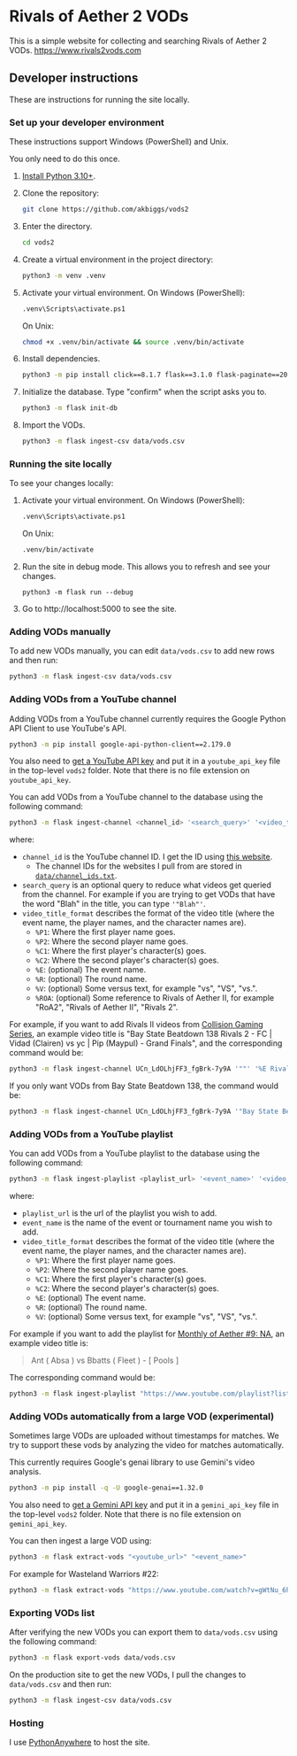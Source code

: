 # Rivals of Aether 2 VODs

This is a simple website for collecting and searching Rivals of Aether 2 VODs. https://www.rivals2vods.com

## Developer instructions

These are instructions for running the site locally.

### Set up your developer environment

These instructions support Windows (PowerShell) and Unix.

You only need to do this once.

1. [Install Python 3.10+](https://www.python.org/downloads/).
2. Clone the repository:

    ```sh
    git clone https://github.com/akbiggs/vods2
    ```

3. Enter the directory.

    ```sh
    cd vods2
    ```

4. Create a virtual environment in the project directory:

    ```sh
    python3 -m venv .venv
    ```

5. Activate your virtual environment. On Windows (PowerShell):

    ```sh
    .venv\Scripts\activate.ps1
    ```

    On Unix:

    ```sh
    chmod +x .venv/bin/activate && source .venv/bin/activate
    ```

6. Install dependencies.

    ```sh
    python3 -m pip install click==8.1.7 flask==3.1.0 flask-paginate==2024.4.12
    ```

7. Initialize the database. Type "confirm" when the script asks you to.

    ```sh
    python3 -m flask init-db
    ```

8. Import the VODs.

    ```sh
    python3 -m flask ingest-csv data/vods.csv
    ```

### Running the site locally

To see your changes locally:

1. Activate your virtual environment. On Windows (PowerShell):

    ```sh
    .venv\Scripts\activate.ps1
    ```

    On Unix:

    ```sh
    .venv/bin/activate
    ```

2. Run the site in debug mode. This allows you to refresh and see your changes.

    ```
    python3 -m flask run --debug
    ```

3. Go to http://localhost:5000 to see the site.

### Adding VODs manually

To add new VODs manually, you can edit `data/vods.csv` to add new rows and then
run:

```sh
python3 -m flask ingest-csv data/vods.csv
```

### Adding VODs from a YouTube channel

Adding VODs from a YouTube channel currently requires the Google Python API
Client to use YouTube's API.

```sh
python3 -m pip install google-api-python-client==2.179.0
```

You also need to
[get a YouTube API key](https://developers.google.com/youtube/v3/getting-started)
and put it in a `youtube_api_key` file in the top-level `vods2` folder. Note
that there is no file extension on `youtube_api_key`.

You can add VODs from a YouTube channel to the database using the following
command:

```sh
python3 -m flask ingest-channel <channel_id> '<search_query>' '<video_title_format>'
```

where:

-   `channel_id` is the YouTube channel ID. I get the ID using [this website](https://www.streamweasels.com/%20tools/youtube-channel-id-and-%20user-id-convertor/).
    -   The channel IDs for the websites I pull from are stored in [`data/channel_ids.txt`](https://github.com/akbiggs/vods2/blob/main/data/channel_ids.txt).
-   `search_query` is an optional query to reduce what videos get queried from the channel. For example if you are trying to get VODs that have the word "Blah" in the title, you can type `'"Blah"'`.
-   `video_title_format` describes the format of the video title (where the event name, the player names, and the character names are).
    -   `%P1`: Where the first player name goes.
    -   `%P2`: Where the second player name goes.
    -   `%C1`: Where the first player's character(s) goes.
    -   `%C2`: Where the second player's character(s) goes.
    -   `%E`: (optional) The event name.
    -   `%R`: (optional) The round name.
    -   `%V`: (optional) Some versus text, for example "vs", "VS", "vs.".
    -   `%ROA`: (optional) Some reference to Rivals of Aether II, for example "RoA2", "Rivals of Aether II", "Rivals 2".

For example, if you want to add Rivals II videos from [Collision Gaming Series](https://www.youtube.com/@CollisionSeries), an example video title is "Bay State Beatdown 138 Rivals 2 - FC | Vidad (Clairen) vs yc | Pip (Maypul) - Grand Finals", and the corresponding command would be:

```sh
python3 -m flask ingest-channel UCn_LdOLhjFF3_fgBrk-7y9A '""' '%E Rivals 2 - %P1 (%C1) %V %P2 (%C2) - %R'
```

If you only want VODs from Bay State Beatdown 138, the command would be:

```sh
python3 -m flask ingest-channel UCn_LdOLhjFF3_fgBrk-7y9A '"Bay State Beatdown 138"' '%E Rivals 2 - %P1 (%C1) %V %P2 (%C2) - %R'
```

### Adding VODs from a YouTube playlist

You can add VODs from a YouTube playlist to the database using the following
command:

```sh
python3 -m flask ingest-playlist <playlist_url> '<event_name>' '<video_title_format>'
```

where:

-   `playlist_url` is the url of the playlist you wish to add.
-   `event_name` is the name of the event or tournament name you wish to add.
-   `video_title_format` describes the format of the video title (where the event name, the player names, and the character names are).
    -   `%P1`: Where the first player name goes.
    -   `%P2`: Where the second player name goes.
    -   `%C1`: Where the first player's character(s) goes.
    -   `%C2`: Where the second player's character(s) goes.
    -   `%E`: (optional) The event name.
    -   `%R`: (optional) The round name.
    -   `%V`: (optional) Some versus text, for example "vs", "VS", "vs.".

For example if you want to add the playlist for [Monthly of Aether #9: NA](https://www.youtube.com/playlist?list=PLG_10Q9RHnFwFQwGbNUmz_hO6mUJiAnei), an example video title is:

> Ant ( Absa ) vs Bbatts ( Fleet ) - [ Pools ]

The corresponding command would be:

```sh
python3 -m flask ingest-playlist "https://www.youtube.com/playlist?list=PLG_10Q9RHnFwFQwGbNUmz_hO6mUJiAnei" "Monthly of Aether #9: NA" "%P1 ( %C1 ) %V %P2 ( %C2 ) - [ %R ]"
```

### Adding VODs automatically from a large VOD (experimental)

Sometimes large VODs are uploaded without timestamps for matches. We try to
support these vods by analyzing the video for matches automatically.

This currently requires Google's genai library to use Gemini's video analysis.

```sh
python3 -m pip install -q -U google-genai==1.32.0
```

You also need to
[get a Gemini API key](https://aistudio.google.com/apikey)
and put it in a `gemini_api_key` file in the top-level `vods2` folder. Note
that there is no file extension on `gemini_api_key`.

You can then ingest a large VOD using:

```sh
python3 -m flask extract-vods "<youtube_url>" "<event_name>"
```

For example for Wasteland Warriors #22:

```sh
python3 -m flask extract-vods "https://www.youtube.com/watch?v=gWtNu_6hoDY" "Wasteland Warriors #22"
```

### Exporting VODs list

After verifying the new VODs you can export them to `data/vods.csv` using the
following command:

```sh
python3 -m flask export-vods data/vods.csv
```

On the production site to get the new VODs, I pull the changes to
`data/vods.csv` and then run:

```sh
python3 -m flask ingest-csv data/vods.csv
```

### Hosting

I use [PythonAnywhere](https://www.pythonanywhere.com) to host the site.
